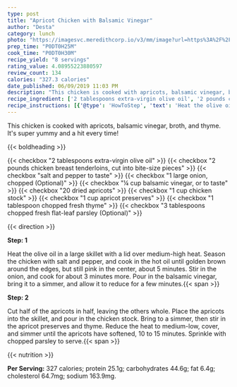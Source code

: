 ```yaml
---
type: post
title: "Apricot Chicken with Balsamic Vinegar"
author: "Desta"
category: lunch
photo: "https://imagesvc.meredithcorp.io/v3/mm/image?url=https%3A%2F%2Fimages.media-allrecipes.com%2Fuserphotos%2F586409.jpg"
prep_time: "P0DT0H25M"
cook_time: "P0DT0H30M"
recipe_yield: "8 servings"
rating_value: 4.08955223880597
review_count: 134
calories: "327.3 calories"
date_published: 06/09/2019 11:03 PM
description: "This chicken is cooked with apricots, balsamic vinegar, broth, and thyme.  It's super yummy and a hit every time!"
recipe_ingredient: ['2 tablespoons extra-virgin olive oil', '2 pounds chicken breast tenderloins, cut into bite-size pieces', 'salt and pepper to taste', '1 large onion, chopped', '¼ cup balsamic vinegar, or to taste', '20 dried apricots', '1 cup chicken stock', '1 cup apricot preserves', '1 tablespoon chopped fresh thyme', '3 tablespoons chopped fresh flat-leaf parsley']
recipe_instructions: [{'@type': 'HowToStep', 'text': 'Heat the olive oil in a large skillet with a lid over medium-high heat. Season the chicken with salt and pepper, and cook in the hot oil until golden brown around the edges, but still pink in the center, about 5 minutes. Stir in the onion, and cook for about 3 minutes more. Pour in the balsamic vinegar, bring it to a simmer, and allow it to reduce for a few minutes.\n'}, {'@type': 'HowToStep', 'text': 'Cut half of the apricots in half, leaving the others whole. Place the apricots into the skillet, and pour in the chicken stock. Bring to a simmer, then stir in the apricot preserves and thyme. Reduce the heat to medium-low, cover, and simmer until the apricots have softened, 10 to 15 minutes. Sprinkle with chopped parsley to serve.\n'}]
---
```


This chicken is cooked with apricots, balsamic vinegar, broth, and thyme.  It's super yummy and a hit every time! 

{{< boldheading >}}

{{< checkbox "2 tablespoons extra-virgin olive oil" >}}
{{< checkbox "2 pounds chicken breast tenderloins, cut into bite-size pieces" >}}
{{< checkbox "salt and pepper to taste" >}}
{{< checkbox "1 large onion, chopped  (Optional)" >}}
{{< checkbox "¼ cup balsamic vinegar, or to taste" >}}
{{< checkbox "20  dried apricots" >}}
{{< checkbox "1 cup chicken stock" >}}
{{< checkbox "1 cup apricot preserves" >}}
{{< checkbox "1 tablespoon chopped fresh thyme" >}}
{{< checkbox "3 tablespoons chopped fresh flat-leaf parsley  (Optional)" >}}


{{< direction >}}

**Step: 1**

Heat the olive oil in a large skillet with a lid over medium-high heat. Season the chicken with salt and pepper, and cook in the hot oil until golden brown around the edges, but still pink in the center, about 5 minutes. Stir in the onion, and cook for about 3 minutes more. Pour in the balsamic vinegar, bring it to a simmer, and allow it to reduce for a few minutes.{{< span >}}

**Step: 2**

Cut half of the apricots in half, leaving the others whole. Place the apricots into the skillet, and pour in the chicken stock. Bring to a simmer, then stir in the apricot preserves and thyme. Reduce the heat to medium-low, cover, and simmer until the apricots have softened, 10 to 15 minutes. Sprinkle with chopped parsley to serve.{{< span >}}

{{< nutrition >}}

**Per Serving:** 327 calories; protein 25.1g; carbohydrates 44.6g; fat 6.4g; cholesterol 64.7mg; sodium 163.9mg.